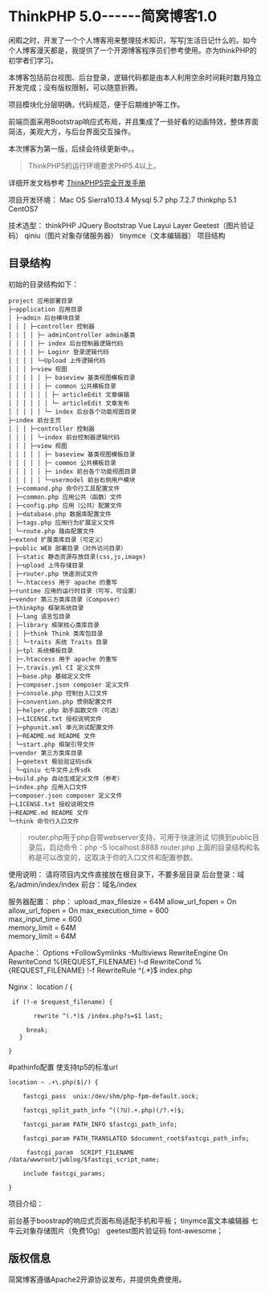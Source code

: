 ThinkPHP 5.0------简窝博客1.0
===============

闲暇之时，开发了一个个人博客用来整理技术知识，写写∫生活日记什么的。如今个人博客漫天都是，我提供了一个开源博客程序员们参考使用。亦为thinkPHP的初学者们学习。

本博客包括前台视图、后台登录，逻辑代码都是由本人利用空余时间耗时数月独立开发完成；没有版权限制，可以随意折腾。

项目模块化分层明确，代码规范，便于后期维护等工作。

前端页面采用Bootstrap响应式布局，并且集成了一些好看的动画特效，整体界面简洁，美观大方，与后台界面交互操作。

本次博客为第一版，后续会持续更新中。。 

> ThinkPHP5的运行环境要求PHP5.4以上。

详细开发文档参考 [ThinkPHP5完全开发手册](http://www.kancloud.cn/manual/thinkphp5)

项目开发环境：
Mac OS Sierra10.13.4
Mysql 5.7
php 7.2.7
thinkphp 5.1
CentOS7 


技术选型：
thinkPHP
JQuery
Bootstrap
Vue
Layui
Layer
Geetest（图片验证码）
qiniu（图片对象存储服务器）
tinymce（文本编辑器）
项目结构



## 目录结构

初始的目录结构如下：

~~~
project 应用部署目录 
├─application 应用目录
│ ├─admin 后台模块目录 
│ │ │ ├─controller 控制器 
│ │ │ │ ├─ adminController admin基类 
│ │ │ │ ├─ index 后台控制器逻辑代码 
│ │ │ │ ├─ Loginr 登录逻辑代码 
│ │ │ │ └─Upload 上传逻辑代码 
│ │ │ ├─view 视图 
│ │ │ │ │ ├─ baseview 基类视图模板目录 
│ │ │ │ │ ├─ common 公共模板目录 
│ │ │ │ │ │ ├─ articleEdit 文章编辑 
│ │ │ │ │ │ └─ articleEdit 文章发布 
│ │ │ │ │ └─ index 后台各个功能视图目录 
├─index 前台主页 
│ │ │ ├─controller 控制器 
│ │ │ │ └─index 前台控制器逻辑代码 
│ │ │ ├─view 视图 
│ │ │ │ │ ├─ baseview 基类视图模板目录 
│ │ │ │ │ ├─ common 公共模板目录 
│ │ │ │ │ ├─ index 前台各个功能视图目录 
│ │ │ │ │ └─usermodel 前台右侧用户模块 
│ ├─command.php 命令行工具配置文件 
│ ├─common.php 应用公共（函数）文件 
│ ├─config.php 应用（公共）配置文件 
│ ├─database.php 数据库配置文件 
│ ├─tags.php 应用行为扩展定义文件 
│ └─route.php 路由配置文件 
├─extend 扩展类库目录（可定义） 
├─public WEB 部署目录（对外访问目录） 
│ ├─static 静态资源存放目录(css,js,image) 
│ ├─upload 上传存储目录 
│ ├─router.php 快速测试文件 
│ └─.htaccess 用于 apache 的重写 
├─runtime 应用的运行时目录（可写，可设置） 
├─vendor 第三方类库目录（Composer） 
├─thinkphp 框架系统目录 
│ ├─lang 语言包目录 
│ ├─library 框架核心类库目录 
│ │ ├─think Think 类库包目录 
│ │ └─traits 系统 Traits 目录 
│ ├─tpl 系统模板目录 
│ ├─.htaccess 用于 apache 的重写 
│ ├─.travis.yml CI 定义文件 
│ ├─base.php 基础定义文件 
│ ├─composer.json composer 定义文件 
│ ├─console.php 控制台入口文件 
│ ├─convention.php 惯例配置文件 
│ ├─helper.php 助手函数文件（可选） 
│ ├─LICENSE.txt 授权说明文件 
│ ├─phpunit.xml 单元测试配置文件 
│ ├─README.md README 文件 
│ └─start.php 框架引导文件 
├─vendor 第三方类库目录
│ ├─geetest 极验验证码sdk 
│ └─qiniu 七牛文件上传sdk 
├─build.php 自动生成定义文件（参考） 
├─index.php 应用入口文件 
├─composer.json composer 定义文件 
├─LICENSE.txt 授权说明文件 
├─README.md README 文件 
└─think 命令行入口文件
~~~

> router.php用于php自带webserver支持，可用于快速测试
> 切换到public目录后，启动命令：php -S localhost:8888  router.php
> 上面的目录结构和名称是可以改变的，这取决于你的入口文件和配置参数。
 
 
 
 使用说明：
请将项目内文件直接放在根目录下，不要多层目录
后台登录：域名/admin/index/index
前台：域名/index 

服务器配置：
php：
upload_max_filesize = 64M
allow_url_fopen = On
allow_url_fopen = On 
max_execution_time = 600  
max_input_time = 600  
 memory_limit = 64M    
memory_limit = 64M


Apache：
  Options +FollowSymlinks -Multiviews
  RewriteEngine On
  RewriteCond %{REQUEST_FILENAME} !-d
  RewriteCond %{REQUEST_FILENAME} !-f
  RewriteRule	^(.*)$	index.php	


Nginx：
location / {     

   	 if (!-e $request_filename) {  
	 
     	   rewrite ^(.*)$ /index.php?s=$1 last;   
	   
 	     break;    
 	   }    
	   
	}    
	
 #pathinfo配置 使支持tp5的标准url
 
    location ~ .+\.php($|/) {
    
        fastcgi_pass  unix:/dev/shm/php-fpm-default.sock;
	
        fastcgi_split_path_info ^((?U).+.php)(/?.+)$;
	
        fastcgi_param PATH_INFO $fastcgi_path_info;
	
        fastcgi_param PATH_TRANSLATED $document_root$fastcgi_path_info;
	
         fastcgi_param  SCRIPT_FILENAME /data/wwwroot/jwblog/$fastcgi_script_name;
	 
        include fastcgi_params;
	
    }
    
 

项目介绍：

前台基于boostrap的响应式页面布局适配手机和平板；
tinymce富文本编辑器
七牛云对象存储图片（免费10g）
geetest图片验证码
font-awesome；

## 版权信息

简窝博客遵循Apache2开源协议发布，并提供免费使用。

 
